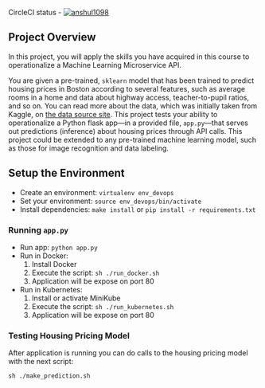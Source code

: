 CircleCI status - [![anshul1098](https://circleci.com/gh/anshul1098/operationalize-ml-microservice.svg?style=svg)](https://circleci.com/gh/anshul1098/operationalize-ml-microservice)


## Project Overview

In this project, you will apply the skills you have acquired in this course to operationalize a Machine Learning Microservice API. 

You are given a pre-trained, `sklearn` model that has been trained to predict housing prices in Boston according to several features, such as average rooms in a home and data about highway access, teacher-to-pupil ratios, and so on. You can read more about the data, which was initially taken from Kaggle, on [the data source site](https://www.kaggle.com/c/boston-housing). This project tests your ability to operationalize a Python flask app—in a provided file, `app.py`—that serves out predictions (inference) about housing prices through API calls. This project could be extended to any pre-trained machine learning model, such as those for image recognition and data labeling.

## Setup the Environment

* Create an environment: `virtualenv env_devops`
* Set your environment: `source env_devops/bin/activate`
* Install dependencies: `make install` or `pip install -r requirements.txt`


### Running `app.py`

* Run app: `python app.py`
* Run in Docker:  
    1. Install Docker
    2. Execute the script: `sh ./run_docker.sh`
    3. Application will be expose on port 80
* Run in Kubernetes:  
    1. Install or activate MiniKube
    2. Execute the script: `sh ./run_kubernetes.sh`
    3. Application will be expose on port 80

### Testing Housing Pricing Model
After application is running you can do calls to the housing pricing model with the next script:

`sh ./make_prediction.sh`
